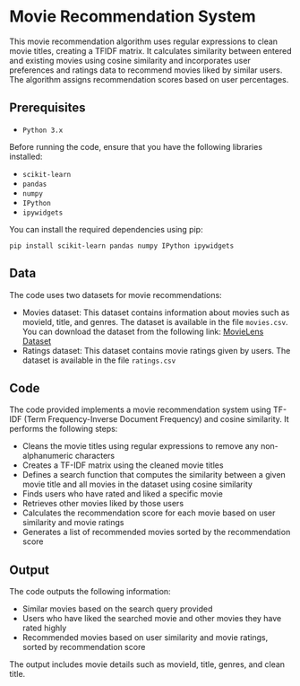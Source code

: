 # Movie Recommendation System

This movie recommendation algorithm uses regular expressions to clean movie titles, creating a TFIDF matrix. It calculates similarity between entered and existing movies using cosine similarity and incorporates user preferences and ratings data to recommend movies liked by similar users. The algorithm assigns recommendation scores based on user percentages.

## Prerequisites

- `Python 3.x`

Before running the code, ensure that you have the following libraries installed:

- `scikit-learn`
- `pandas`
- `numpy`
- `IPython`
- `ipywidgets`

You can install the required dependencies using pip:

```
pip install scikit-learn pandas numpy IPython ipywidgets

```

## Data

The code uses two datasets for movie recommendations:

- Movies dataset: This dataset contains information about movies such as movieId, title, and genres. The dataset is available in the file `movies.csv`. You can download the dataset from the following link: [MovieLens Dataset](https://files.grouplens.org/dataset/movielens/ml-25m.zip)
- Ratings dataset: This dataset contains movie ratings given by users. The dataset is available in the file `ratings.csv`

## Code

The code provided implements a movie recommendation system using TF-IDF (Term Frequency-Inverse Document Frequency) and cosine similarity. It performs the following steps:

- Cleans the movie titles using regular expressions to remove any non-alphanumeric characters
- Creates a TF-IDF matrix using the cleaned movie titles
- Defines a search function that computes the similarity between a given movie title and all movies in the dataset using cosine similarity
- Finds users who have rated and liked a specific movie
- Retrieves other movies liked by those users
- Calculates the recommendation score for each movie based on user similarity and movie ratings
- Generates a list of recommended movies sorted by the recommendation score

## Output

The code outputs the following information:

- Similar movies based on the search query provided
- Users who have liked the searched movie and other movies they have rated highly
- Recommended movies based on user similarity and movie ratings, sorted by recommendation score

The output includes movie details such as movieId, title, genres, and clean title.
